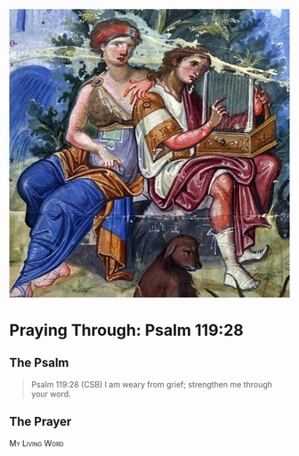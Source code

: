 <img class="intro-right" src="art-paris-psalter.jpg">

<style>
  li {list-style-type: none;}
  p + ul {
    margin-top: -18px;
}
</style>

# Praying Through: Psalm 119:28

## The Psalm

>Psalm 119:28 (CSB) I am weary from grief; strengthen me through your word.

## The Prayer

<div style="font-variant: small-caps;">
My Living Word
</div>
